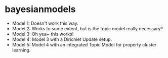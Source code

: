 # bayesianmodels

* Model 1: Doesn't work this way.
* Model 2: Works to some extent, but is the topic model really necessary?
* Model 3: Oh yea~ this works!
* Model 4: Model 3 with a Dirichlet Update setup.
* Model 5: Model 4 with an integrated Topic Model for property cluster learning.

